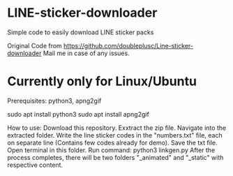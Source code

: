 # LINE-sticker-downloader
Simple code to easily download LINE sticker packs

Original Code from https://github.com/doubleplusc/Line-sticker-downloader
Mail me in case of any issues.

# Currently only for Linux/Ubuntu

Prerequisites: python3, apng2gif

sudo apt install python3
sudo apt install apng2gif

How to use:
Download this repository.
Exxtract the zip file.
Navigate into the extracted folder.
Write the line sticker codes in the "numbers.txt" file, each on separate line (Contains few codes already for demo).
Save the txt file.
Open terminal in this folder.
Run command: python3 linkgen.py
After the process completes, there will be two folders "_animated" and "_static" with respective content.
